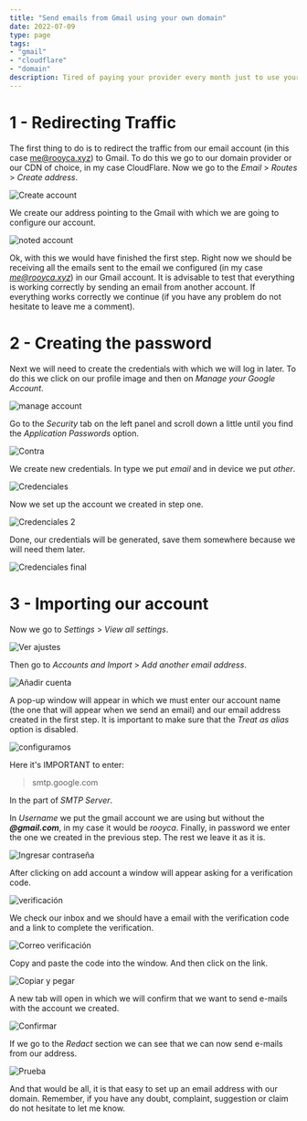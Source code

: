 ```yaml
---
title: "Send emails from Gmail using your own domain"
date: 2022-07-09
type: page
tags: 
- "gmail"
- "cloudflare"
- "domain"
description: Tired of paying your provider every month just to use your email(s)? Well, no more, because today we will learn how to configure our email accounts with Gmail in four simple steps
---
```


# 1 - Redirecting Traffic

The first thing to do is to redirect the traffic from our email account (in this case me@rooyca.xyz) to Gmail. To do this we go to our domain provider or our CDN of choice, in my case CloudFlare. Now we go to the *Email* > *Routes* > *Create address*.

![Create account](https://res.cloudinary.com/rooyca/image/upload/c_scale,w_972/v1657979535/Blog/Imgs/domain-gmail/13_fmzgzs.png)

We create our address pointing to the Gmail with which we are going to configure our account. 

![noted account](https://res.cloudinary.com/rooyca/image/upload/c_scale,w_972/v1657979535/Blog/Imgs/domain-gmail/14_sfypei.png)

Ok, with this we would have finished the first step. Right now we should be receiving all the emails sent to the email we configured (in my case *me@rooyca.xyz*) in our Gmail account. It is advisable to test that everything is working correctly by sending an email from another account. If everything works correctly we continue (if you have any problem do not hesitate to leave me a comment).

# 2 - Creating the password

Next we will need to create the credentials with which we will log in later. To do this we click on our profile image and then on *Manage your Google Account*.

![manage account](https://res.cloudinary.com/rooyca/image/upload/c_scale,w_972/v1657979532/Blog/Imgs/domain-gmail/1_ebmiie.png)

Go to the *Security* tab on the left panel and scroll down a little until you find the *Application Passwords* option.

![Contra](https://res.cloudinary.com/rooyca/image/upload/c_scale,w_972/v1657979531/Blog/Imgs/domain-gmail/3_kvt0qx.png)

We create new credentials. In type we put *email* and in device we put *other*.

![Credenciales](https://res.cloudinary.com/rooyca/image/upload/v1657979532/Blog/Imgs/domain-gmail/4_mlc6mf.png)

Now we set up the account we created in step one.

![Credenciales 2](https://res.cloudinary.com/rooyca/image/upload/v1657979532/Blog/Imgs/domain-gmail/5_gnv9s1.png)

Done, our credentials will be generated, save them somewhere because we will need them later.

![Credenciales final](https://res.cloudinary.com/rooyca/image/upload/v1657979532/Blog/Imgs/domain-gmail/6_avvqqr.png)


# 3 - Importing our account

Now we go to *Settings* > *View all settings*.

![Ver ajustes](https://res.cloudinary.com/rooyca/image/upload/c_scale,w_972/v1657979534/Blog/Imgs/domain-gmail/7_v5e61b.png)

Then go to *Accounts and Import* > *Add another email address*.

![Añadir cuenta](https://res.cloudinary.com/rooyca/image/upload/v1657979534/Blog/Imgs/domain-gmail/8_ihlv58.png)

A pop-up window will appear in which we must enter our account name (the one that will appear when we send an email) and our email address created in the first step. It is important to make sure that the *Treat as alias* option is disabled.

![configuramos](https://res.cloudinary.com/rooyca/image/upload/c_scale,w_972/v1657979535/Blog/Imgs/domain-gmail/9_fq5rqa.png)

Here it's IMPORTANT to enter:

> smtp.google.com

In the part of *SMTP Server*.

In *Username* we put the gmail account we are using but without the ***@gmail.com***, in my case it would be *rooyca*. Finally, in password we enter the one we created in the previous step. The rest we leave it as it is.

![Ingresar contraseña](https://res.cloudinary.com/rooyca/image/upload/v1657979534/Blog/Imgs/domain-gmail/10_iexzfy.png)

After clicking on add account a window will appear asking for a verification code.

![verificación ](https://res.cloudinary.com/rooyca/image/upload/v1657979536/Blog/Imgs/domain-gmail/11_kg2zfo.png)

We check our inbox and we should have a email with the verification code and a link to complete the verification.

![Correo verificación](https://res.cloudinary.com/rooyca/image/upload/v1657984028/Blog/Imgs/domain-gmail/16_dihmfj.png)

Copy and paste the code into the window. And then click on the link.

![Copiar y pegar](https://res.cloudinary.com/rooyca/image/upload/c_scale,w_972/v1657984258/Blog/Imgs/domain-gmail/17_dedyye.png)

A new tab will open in which we will confirm that we want to send e-mails with the account we created.

![Confirmar](https://res.cloudinary.com/rooyca/image/upload/v1657979531/Blog/Imgs/domain-gmail/18_hyncia.png)

If we go to the *Redact* section we can see that we can now send e-mails from our address.

![Prueba](https://res.cloudinary.com/rooyca/image/upload/v1657979533/Blog/Imgs/domain-gmail/20_hqp1wp.png)


And that would be all, it is that easy to set up an email address with our domain. Remember, if you have any doubt, complaint, suggestion or claim do not hesitate to let me know.

